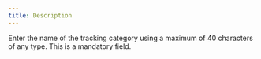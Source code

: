 ```yaml
---
title: Description
---
```



Enter the name of the tracking category using a maximum of 40 characters  of any type. This is a mandatory field.
